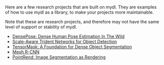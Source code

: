 
Here are a few research projects that are built on mydl.
They are examples of how to use mydl as a library, to make your projects more
maintainable.

Note that these are research projects, and therefore may not have the same level
of support or stability of mydl.

+ [DensePose: Dense Human Pose Estimation In The Wild](DensePose)
+ [Scale-Aware Trident Networks for Object Detection](TridentNet)
+ [TensorMask: A Foundation for Dense Object Segmentation](TensorMask)
+ [Mesh R-CNN](https://github.com/facebookresearch/meshrcnn)
+ [PointRend: Image Segmentation as Rendering](PointRend)
